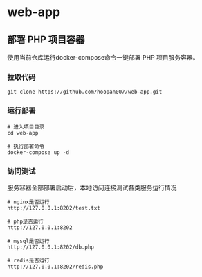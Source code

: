 # web-app

## 部署 PHP 项目容器
使用当前仓库运行docker-compose命令一键部署 PHP 项目服务容器。

### 拉取代码

```
git clone https://github.com/hoopan007/web-app.git
```

### 运行部署

```
# 进入项目目录
cd web-app

# 执行部署命令
docker-compose up -d

```

### 访问测试
服务容器全部部署启动后，本地访问连接测试各类服务运行情况

```
# nginx是否运行
http://127.0.0.1:8202/test.txt

# php是否运行
http://127.0.0.1:8202

# mysql是否运行
http://127.0.0.1:8202/db.php

# redis是否运行
http://127.0.0.1:8202/redis.php


```


